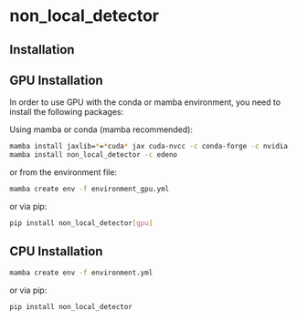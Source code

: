 # non_local_detector

## Installation

## GPU Installation

In order to use GPU with the conda or mamba environment, you need to install the following packages:

Using mamba or conda (mamba recommended):

```bash
mamba install jaxlib=*=*cuda* jax cuda-nvcc -c conda-forge -c nvidia
mamba install non_local_detector -c edeno
```

or from the environment file:

```bash
mamba create env -f environment_gpu.yml
```

or via pip:

```bash
pip install non_local_detector[gpu]
```

## CPU Installation

```bash
mamba create env -f environment.yml
```

or via pip:

```bash
pip install non_local_detector
```
